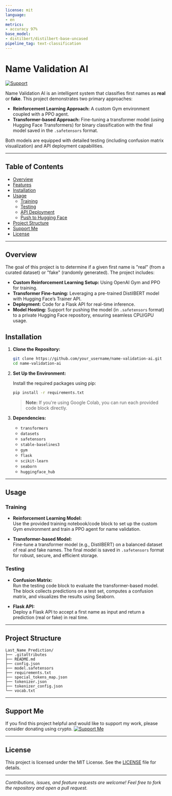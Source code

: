 ```yaml
---
license: mit
language:
- en
metrics:
- accuracy 97%
base_model:
- distilbert/distilbert-base-uncased
pipeline_tag: text-classification
---
```


# Name Validation AI

[![Support](https://img.shields.io/badge/Support-Me-brightgreen)](https://www.example.com/donate?crypto=YOUR_CRYPTO_ID)

Name Validation AI is an intelligent system that classifies first names as **real** or **fake**. This project demonstrates two primary approaches:

- **Reinforcement Learning Approach:** A custom Gym environment coupled with a PPO agent.
- **Transformer-based Approach:** Fine-tuning a transformer model (using Hugging Face Transformers) for binary classification with the final model saved in the `.safetensors` format.

Both models are equipped with detailed testing (including confusion matrix visualization) and API deployment capabilities.

---

## Table of Contents

- [Overview](#overview)
- [Features](#features)
- [Installation](#installation)
- [Usage](#usage)
  - [Training](#training)
  - [Testing](#testing)
  - [API Deployment](#api-deployment)
  - [Push to Hugging Face](#push-to-hugging-face)
- [Project Structure](#project-structure)
- [Support Me](#support-me)
- [License](#license)

---

## Overview

The goal of this project is to determine if a given first name is "real" (from a curated dataset) or "fake" (randomly generated). The project includes:

- **Custom Reinforcement Learning Setup:** Using OpenAI Gym and PPO for training.
- **Transformer Fine-tuning:** Leveraging a pre-trained DistilBERT model with Hugging Face’s Trainer API.
- **Deployment:** Code for a Flask API for real-time inference.
- **Model Hosting:** Support for pushing the model (in `.safetensors` format) to a private Hugging Face repository, ensuring seamless CPU/GPU usage.

## Installation

1. **Clone the Repository:**

   ```bash
   git clone https://github.com/your_username/name-validation-ai.git
   cd name-validation-ai
   ```

2. **Set Up the Environment:**

   Install the required packages using pip:

   ```bash
   pip install -r requirements.txt
   ```

   > **Note:** If you're using Google Colab, you can run each provided code block directly.

3. **Dependencies:**

   - `transformers`
   - `datasets`
   - `safetensors`
   - `stable-baselines3`
   - `gym`
   - `flask`
   - `scikit-learn`
   - `seaborn`
   - `huggingface_hub`

---

## Usage

### Training

- **Reinforcement Learning Model:**  
  Use the provided training notebook/code block to set up the custom Gym environment and train a PPO agent for name validation.

- **Transformer-based Model:**  
  Fine-tune a transformer model (e.g., DistilBERT) on a balanced dataset of real and fake names. The final model is saved in `.safetensors` format for robust, secure, and efficient storage.

### Testing

- **Confusion Matrix:**  
  Run the testing code block to evaluate the transformer-based model. The block collects predictions on a test set, computes a confusion matrix, and visualizes the results using Seaborn.

- **Flask API:**  
  Deploy a Flask API to accept a first name as input and return a prediction (real or fake) in real time.

---

## Project Structure

```
Last_Name_Prediction/
├── .gitattributes
├── README.md
├── config.json
├── model.safetensors
├── requirements.txt
├── special_tokens_map.json
├── tokenizer.json
├── tokenizer_config.json
└── vocab.txt

```

---

## Support Me

If you find this project helpful and would like to support my work, please consider donating using crypto.
<a href="https://www.example.com/donate?crypto=YOUR_CRYPTO_ID" target="_blank">
  <img src="https://img.shields.io/badge/Support-Me-brightgreen" alt="Support Me">
</a>

---

## License

This project is licensed under the MIT License. See the [LICENSE](LICENSE) file for details.

---

*Contributions, issues, and feature requests are welcome! Feel free to fork the repository and open a pull request.*
```